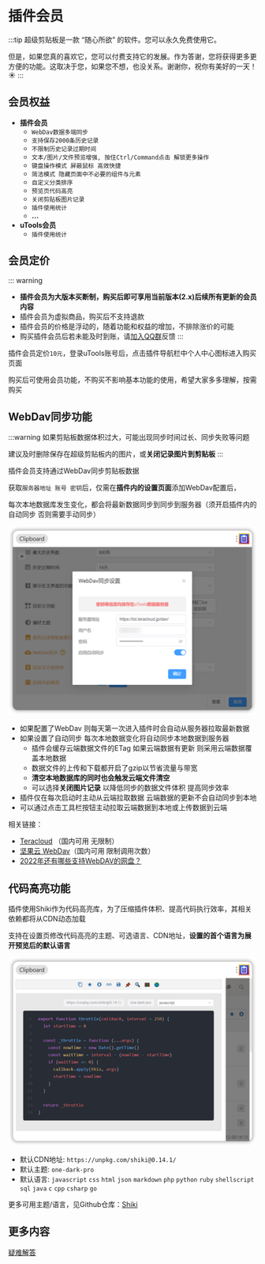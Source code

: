 # 插件会员

:::tip
超级剪贴板是一款 “随心所欲” 的软件。您可以永久免费使用它。

但是，如果您真的喜欢它，您可以付费支持它的发展。作为答谢，您将获得更多更方便的功能。这取决于您，如果您不想，也没关系。谢谢你，祝你有美好的一天！☀️
:::

## 会员权益

- **插件会员**
  - `WebDav数据多端同步` <Badge type="tip" text="已上线" />
  - `支持保存2000条历史记录` <Badge type="tip" text="已上线" />
  - `不限制历史记录过期时间` <Badge type="tip" text="已上线" />
  - `文本/图片/文件预览增强, 按住Ctrl/Command点击 解锁更多操作` <Badge type="tip" text="已上线" />
  - `键盘操作模式 屏蔽鼠标 高效快捷` <Badge type="tip" text="已上线" />
  - `简洁模式 隐藏页面中不必要的组件与元素` <Badge type="tip" text="已上线" />
  - `自定义分类排序` <Badge type="tip" text="已上线" />
  - `预览页代码高亮` <Badge type="tip" text="已上线" />
  - `关闭剪贴板图片记录` <Badge type="tip" text="已上线" />
  - `插件使用统计` <Badge type="tip" text="已上线" />
  - **...**
- **uTools会员**
  - `插件使用统计` <Badge type="tip" text="已上线" />

## 会员定价

::: warning
- **插件会员为大版本买断制，购买后即可享用当前版本(2.x)后续所有更新的会员内容**
- 插件会员为虚拟商品，购买后不支持退款
- 插件会员的价格是浮动的，随着功能和权益的增加，不排除涨价的可能
- 购买插件会员后若未能及时到账，请[加入QQ群](https://jq.qq.com/?_wv=1027&k=fURjGVJr)反馈
:::

插件会员定价`10元`，登录uTools账号后，点击插件导航栏中个人中心图标进入购买页面

购买后可使用会员功能，不购买不影响基本功能的使用，希望大家多多理解，按需购买

## WebDav同步功能

:::warning
如果剪贴板数据体积过大，可能出现同步时间过长、同步失败等问题

建议及时删除保存在超级剪贴板内的图片，或**关闭记录图片到剪贴板**
:::

插件会员支持通过WebDav同步剪贴板数据

获取`服务器地址 账号 密钥`后，仅需在**插件内的设置页面**添加WebDav配置后，

每次本地数据库发生变化，都会将最新数据同步到同步到服务器（须开启插件内的自动同步 否则需要手动同步）

![WebDav](../assets/vip-webdav.png)

- 如果配置了WebDav 则每天第一次进入插件时会自动从服务器拉取最新数据
- 如果设置了自动同步 每次本地数据变化将自动同步本地数据到服务器
  - 插件会缓存云端数据文件的ETag 如果云端数据有更新 则采用云端数据覆盖本地数据
  - 数据文件的上传和下载都开启了gzip以节省流量与带宽
  - **清空本地数据库的同时也会触发云端文件清空**
  - 可以选择**关闭图片记录** 以降低同步的数据文件体积 提高同步效率
- 插件仅在每次启动时主动从云端拉取数据 云端数据的更新不会自动同步到本地
- 可以通过点击工具栏按钮主动拉取云端数据到本地或上传数据到云端

相关链接：

- [Teracloud](https://teracloud.jp/en/) （国内可用 无限制）
- [坚果云 WebDav](https://help.jianguoyun.com/?tag=webdav)（国内可用 限制调用次数）
- [2022年还有哪些支持WebDAV的网盘？](https://www.zhihu.com/question/347182171)

## 代码高亮功能

插件使用Shiki作为代码高亮库，为了压缩插件体积、提高代码执行效率，其相关依赖都将从CDN动态加载

支持在设置页修改代码高亮的主题、可选语言、CDN地址，**设置的首个语言为展开预览后的默认语言**

![HighLight](../assets/vip-highlight.png)

- 默认CDN地址: `https://unpkg.com/shiki@0.14.1/`
- 默认主题: `one-dark-pro`
- 默认语言: `javascript` `css` `html` `json` `markdown` `php` `python` `ruby` `shellscript` `sql` `java` `c` `cpp` `csharp` `go`

更多可用主题/语言，见Github仓库：[Shiki](https://github.com/shikijs/shiki)

## 更多内容

[疑难解答](../statement/index.md)